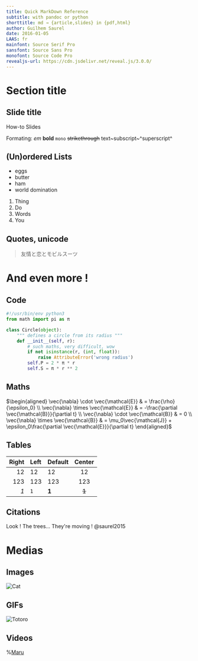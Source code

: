 ```yaml
---
title: Quick MarkDown Reference
subtitle: with pandoc or python
shorttitle: md → {article,slides} in {pdf,html}
author: Guilhem Saurel
date: 2016-01-05
LAAS: fr
mainfont: Source Serif Pro
sansfont: Source Sans Pro
monofont: Source Code Pro
revealjs-url: https://cdn.jsdelivr.net/reveal.js/3.0.0/
---
```


# Section title
## Slide title

How-to Slides

Formating: *em* **bold** `mono` ~~strikethrough~~
text~subscript~^superscript^

## (Un)ordered Lists

- eggs
- butter
- ham
- world domination

1. Thing
2. Do
3. Words
4. You

## Quotes, unicode

> 友情と恋とモビルスーツ

# And even more !

## Code
```python
#!/usr/bin/env python3
from math import pi as π

class Circle(object):
    """ defines a circle from its radius """
    def __init__(self, r):
        # such maths, very difficult, wow
        if not isinstance(r, (int, float)):
            raise AttributeError('wrong radius')
        self.P = 2 * π * r
        self.S = π * r ** 2
```

## Maths

$\begin{aligned}
\vec{\nabla} \cdot  \vec{\mathcal{E}} & = \frac{\rho}{\epsilon_0} \\
\vec{\nabla} \times \vec{\mathcal{E}} & = -\frac{\partial \vec{\mathcal{B}}}{\partial t} \\
\vec{\nabla} \cdot  \vec{\mathcal{B}} & = 0 \\
\vec{\nabla} \times \vec{\mathcal{B}} & = \mu_0\vec{\mathcal{J}} + \epsilon_0\frac{\partial \vec{\mathcal{E}}}{\partial t}
\end{aligned}$

## Tables

| Right | Left | Default | Center |
|------:|:-----|---------|:------:|
|   12  |  12  |    12   |    12  |
|  123  |  123 |   123   |   123  |
|  *1*  |  `1` |  **1**  |  ~~1~~ |

## Citations

Look ! The trees… They're moving ! @saurel2015

# Medias

## Images

![Cat](media/chat.jpg)

## GIFs

![Totoro](media/totoro_anime.gif)

## Videos

%[Maru](media/maru.mp4)
